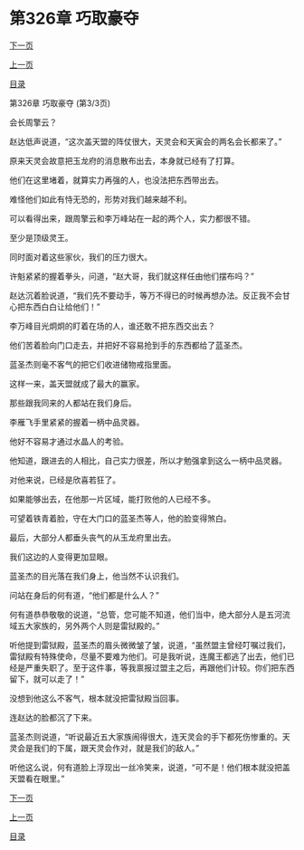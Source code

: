 <h1>第326章    巧取豪夺</h1>
            <div><p><a href="./978_%E7%AC%AC327%E7%AB%A0_%E9%9C%B8%E6%B5%B7.md">下一页</a></p><p><a href="./976_%E7%AC%AC326%E7%AB%A0_%E5%B7%A7%E5%8F%96%E8%B1%AA%E5%A4%BA.md">上一页</a></p><p><a href="../">目录</a></p></div>
            <div><p>第326章    巧取豪夺 (第3/3页)</p><p>会长周擎云？</p><p>赵达低声说道，“这次盖天盟的阵仗很大，天灵会和天寅会的两名会长都来了。”</p><p>原来天灵会故意把玉龙府的消息散布出去，本身就已经有了打算。</p><p>他们在这里堵着，就算实力再强的人，也没法把东西带出去。</p><p>难怪他们如此有恃无恐的，形势对我们越来越不利。</p><p>可以看得出来，跟周擎云和李万峰站在一起的两个人，实力都很不错。</p><p>至少是顶级灵王。</p><p>同时面对着这些家伙，我们的压力很大。</p><p>许魁紧紧的握着拳头，问道，“赵大哥，我们就这样任由他们摆布吗？”</p><p>赵达沉着脸说道，“我们先不要动手，等万不得已的时候再想办法。反正我不会甘心把东西白白让给他们！”</p><p>李万峰目光炯炯的盯着在场的人，谁还敢不把东西交出去？</p><p>他们苦着脸向门口走去，并把好不容易抢到手的东西都给了蓝圣杰。</p><p>蓝圣杰则毫不客气的把它们收进储物戒指里面。</p><p>这样一来，盖天盟就成了最大的赢家。</p><p>那些跟我同来的人都站在我们身后。</p><p>李雁飞手里紧紧的握着一柄中品灵器。</p><p>他好不容易才通过水晶人的考验。</p><p>他知道，跟进去的人相比，自己实力很差，所以才勉强拿到这么一柄中品灵器。</p><p>对他来说，已经是欣喜若狂了。</p><p>如果能够出去，在他那一片区域，能打败他的人已经不多。</p><p>可望着铁青着脸，守在大门口的蓝圣杰等人，他的脸变得煞白。</p><p>最后，大部分人都垂头丧气的从玉龙府里出去。</p><p>我们这边的人变得更加显眼。</p><p>蓝圣杰的目光落在我们身上，他当然不认识我们。</p><p>问站在身后的何有道，“他们都是什么人？”</p><p>何有道恭恭敬敬的说道，“总管，您可能不知道，他们当中，绝大部分人是五河流域五大家族的，另外两个人则是雷狱殿的。”</p><p>听他提到雷狱殿，蓝圣杰的眉头微微皱了皱，说道，“虽然盟主曾经叮嘱过我们，雷狱殿有特殊使命，尽量不要难为他们。可是我听说，连魔王都逃了出去，他们已经是严重失职了。至于这件事，等我禀报过盟主之后，再跟他们计较。你们把东西留下，就可以走了！”</p><p>没想到他这么不客气，根本就没把雷狱殿当回事。</p><p>连赵达的脸都沉了下来。</p><p>蓝圣杰则说道，“听说最近五大家族闹得很大，连天灵会的手下都死伤惨重的。天灵会是我们的下属，跟天灵会作对，就是我们的敌人。”</p><p>听他这么说，何有道脸上浮现出一丝冷笑来，说道，“可不是！他们根本就没把盖天盟看在眼里。”</p></div>
            <div><p><a href="./978_%E7%AC%AC327%E7%AB%A0_%E9%9C%B8%E6%B5%B7.md">下一页</a></p><p><a href="./976_%E7%AC%AC326%E7%AB%A0_%E5%B7%A7%E5%8F%96%E8%B1%AA%E5%A4%BA.md">上一页</a></p><p><a href="../">目录</a></p></div>